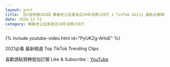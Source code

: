 ```yaml
---
layout: post
title: 【抖音熱搜2020】瞒着老公在美发店10年消费150万 1 TikTok Daily 最新必看精選合集2020 12 11
date: 2020-12-11
category: 瞒着老公在美发店10年消费150万
---
```


{% include youtube-video.html id="PyUKZg-AHoE" %}

2021必看 最新精選 Top TikTok Trending Clips

喜歡請點贊轉發加訂閱 Like & Subscribe：[YouTube](https://www.youtube.com/channel/UCAoR7VcanIPd04uEq_GIylA/videos)

